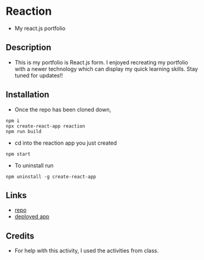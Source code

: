 # Reaction
- My react.js portfolio 

## Description
- This is my portfolio is React.js form. I enjoyed recreating my portfolio with a newer technology which can display my quick learning skills. Stay tuned for updates!!


## Installation
- Once the repo has been cloned down, 
```
npm i
npx create-react-app reaction
npm run build
```
- cd into the reaction app you just created 
```
npm start
```

- To uninstall run
```
npm uninstall -g create-react-app
```
## Links
- [repo](https://github.com/Reagintaylor/Reaction)
- [deployed app]()



## Credits

- For help with this activity, I used the activities from class.
